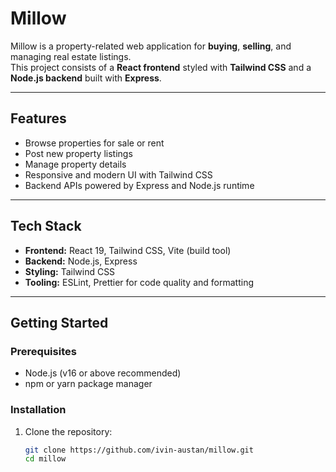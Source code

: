 # Millow

Millow is a property-related web application for **buying**, **selling**, and managing real estate listings.  
This project consists of a **React frontend** styled with **Tailwind CSS** and a **Node.js backend** built with **Express**.

---

## Features

- Browse properties for sale or rent
- Post new property listings
- Manage property details
- Responsive and modern UI with Tailwind CSS
- Backend APIs powered by Express and Node.js runtime

---

## Tech Stack

- **Frontend:** React 19, Tailwind CSS, Vite (build tool)
- **Backend:** Node.js, Express
- **Styling:** Tailwind CSS
- **Tooling:** ESLint, Prettier for code quality and formatting

---

## Getting Started

### Prerequisites

- Node.js (v16 or above recommended)
- npm or yarn package manager

### Installation

1. Clone the repository:

   ```bash
   git clone https://github.com/ivin-austan/millow.git
   cd millow
